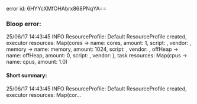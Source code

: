 error id: 6HYYcXMfOHAbrx868PNqYA==
### Bloop error:

25/06/17 14:43:45 INFO ResourceProfile: Default ResourceProfile created, executor resources: Map(cores -> name: cores, amount: 1, script: , vendor: , memory -> name: memory, amount: 1024, script: , vendor: , offHeap -> name: offHeap, amount: 0, script: , vendor: ), task resources: Map(cpus -> name: cpus, amount: 1.0)
#### Short summary: 

25/06/17 14:43:45 INFO ResourceProfile: Default ResourceProfile created, executor resources: Map(cor...
